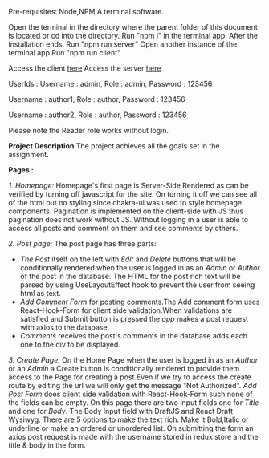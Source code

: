 Pre-requisites: Node,NPM,A terminal software.

Open the terminal in the directory where the parent folder of this document is located or cd into the directory.
Run "npm i" in the terminal app.
After the installation ends.
Run "npm run server"
Open another instance of the terminal app
Run "npm run client"

Access the client [here](http://localhost:3000)
Access the server [here](http://localhost:4000)

UserIds :
Username : admin,
Role : admin,
Password : 123456

Username : author1,
Role : author,
Password : 123456

Username : author2,
Role : author,
Password : 123456

Please note the Reader role works without login.

**Project Description**
The project achieves all the goals set in the assignment.

**Pages :**

_1. Homepage:_
Homepage's first page is Server-Side Rendered as can be verified by turning off javascript for the site.
On turning it off we can see all of the html but no styling since chakra-ui was used to style homepage components.
Pagination is implemented on the client-side with JS thus pagination does not work without JS.
Without logging in a user is able to access all posts and comment on them and see comments by others.

_2. Post page:_
The post page has three parts:

- _The Post_ itself on the left with _Edit_ and _Delete_ buttons that will be conditionally rendered when the user is logged in as an _Admin_ or _Author_ of the post in the database. The HTML for the post rich text will be parsed by using UseLayoutEffect hook to prevent the user from seeing html as text.
- _Add Comment Form_ for posting comments.The Add comment form uses React-Hook-Form for client side validation.When validations are satisfied and Submit button is pressed the _app_ makes a post request with axios to the database.
- _Comments_ receives the post's comments in the database adds each one to the div to be displayed.

_3. Create Page:_
On the Home Page when the user is logged in as an _Author_ or an _Admin_ a Create button is conditionally rendered to provide them access to the Page for creating a post.Even if we try to access the create route by editing the url we will only get the message "Not Authorized". _Add Post Form_ does client side validation with React-Hook-Form such none of the fields can be empty.
On this page there are two input fields one for _Title_ and one for _Body_.
The Body Input field with DraftJS and React Draft Wysiwyg.
There are 5 options to make the text rich. Make it Bold,Italic or underline or make an ordered or unordered list.
On submitting the form an axios post request is made with the username stored in redux store and the title & body in the form.
